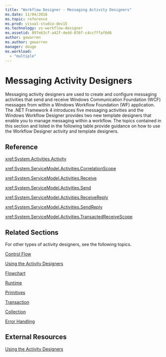 ```yaml
---
title: "Workflow Designer - Messaging Activity Designers"
ms.date: 11/04/2016
ms.topic: reference
ms.prod: visual-studio-dev15
ms.technology: vs-workflow-designer
ms.assetid: 897e63cf-a42f-4edd-876f-c4ccfffaf6d6
author: gewarren
ms.author: gewarren
manager: douge
ms.workload:
  - "multiple"
---
```

# Messaging Activity Designers

Messaging activity designers are used to create and configure messaging activities that send and receive Windows Communication Foundation (WCF) messages from within a Windows Workflow Foundation (WF) application. The .NET Framework 4 introduces five messaging activities and the Windows Workflow Designer provides two new template designers that enable you to manage messaging within a workflow. The topics contained in this section and listed in the following table provide guidance on how to use the Workflow Designer activity and template designers.

## Reference
 <xref:System.Activities.Activity>

 <xref:System.ServiceModel.Activities.CorrelationScope>

 <xref:System.ServiceModel.Activities.Receive>

 <xref:System.ServiceModel.Activities.Send>

 <xref:System.ServiceModel.Activities.ReceiveReply>

 <xref:System.ServiceModel.Activities.SendReply>

 <xref:System.ServiceModel.Activities.TransactedReceiveScope>

## Related Sections
 For other types of activity designers, see the following topics.

 [Control Flow](../workflow-designer/control-flow-activity-designers.md)

 [Using the Activity Designers](../workflow-designer/using-the-activity-designers.md)

 [Flowchart](../workflow-designer/flowchart-activity-designers.md)

 [Runtime](../workflow-designer/runtime-activity-designers.md)

 [Primitives](../workflow-designer/primitives-activity-designers.md)

 [Transaction](../workflow-designer/transaction-activity-designers.md)

 [Collection](../workflow-designer/collection-activity-designers.md)

 [Error Handling](../workflow-designer/error-handling-activity-designers.md)

## External Resources
 [Using the Activity Designers](../workflow-designer/using-the-activity-designers.md)
